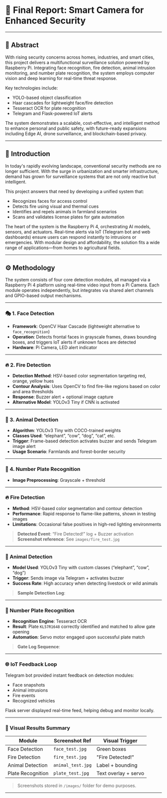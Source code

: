 # 📘 Final Report: Smart Camera for Enhanced Security

---

## 🎯 Abstract

With rising security concerns across homes, industries, and smart cities, this project delivers a multifunctional surveillance solution powered by Raspberry Pi. Integrating face recognition, fire detection, animal intrusion monitoring, and number plate recognition, the system employs computer vision and deep learning for real-time threat response.

Key technologies include:
- YOLO-based object classification
- Haar cascades for lightweight face/fire detection
- Tesseract OCR for plate recognition
- Telegram and Flask-powered IoT alerts

The system demonstrates a scalable, cost-effective, and intelligent method to enhance personal and public safety, with future-ready expansions including Edge AI, drone surveillance, and blockchain-based privacy.

---

## 🧠 Introduction

In today's rapidly evolving landscape, conventional security methods are no longer sufficient. With the surge in urbanization and smarter infrastructure, demand has grown for surveillance systems that are not only reactive but intelligent.

This project answers that need by developing a unified system that:
- Recognizes faces for access control
- Detects fire using visual and thermal cues
- Identifies and repels animals in farmland scenarios
- Scans and validates license plates for gate automation

The heart of the system is the Raspberry Pi 4, orchestrating AI models, sensors, and actuators. Real-time alerts via IoT (Telegram bot and web dashboards) ensure users can respond instantly to intrusions or emergencies. With modular design and affordability, the solution fits a wide range of applications—from homes to agricultural fields.

---

## ⚙️ Methodology

The system consists of four core detection modules, all managed via a Raspberry Pi 4 platform using real-time video input from a Pi Camera. Each module operates independently, but integrates via shared alert channels and GPIO-based output mechanisms.

---

### 🎭 1. Face Detection

- **Framework**: OpenCV Haar Cascade (lightweight alternative to `face_recognition`)
- **Operation**: Detects frontal faces in grayscale frames, draws bounding boxes, and triggers IoT alerts if unknown faces are detected
- **Hardware**: Pi Camera, LED alert indicator

---

### 🔥 2. Fire Detection

- **Detection Method**: HSV-based color segmentation targeting red, orange, yellow hues
- **Contour Analysis**: Uses OpenCV to find fire-like regions based on color and area thresholds
- **Response**: Buzzer alert + optional image capture
- **Alternative Model**: YOLOv3 Tiny if CNN is activated

---

### 🐾 3. Animal Detection

- **Algorithm**: YOLOv3 Tiny with COCO-trained weights
- **Classes Used**: “elephant”, “cow”, “dog”, “cat”, etc.
- **Trigger**: Frame-based detection activates buzzer and sends Telegram image alert
- **Usage Scenario**: Farmlands and forest-border security

---

### 🚗 4. Number Plate Recognition

- **Image Preprocessing**: Grayscale + threshold



---

### 🔥 Fire Detection

- **Method**: HSV-based color segmentation and contour detection
- **Performance**: Rapid response to flame-like patterns, shown in testing images
- **Limitations**: Occasional false positives in high-red lighting environments

> **Detected Event**: “Fire Detected!” log + Buzzer activation  
> **Screenshot reference**: See `images/fire_test.jpg`

---

### 🐾 Animal Detection

- **Model Used**: YOLOv3 Tiny with custom classes (“elephant”, “cow”, “dog”)
- **Trigger**: Sends image via Telegram + activates buzzer
- **Success Rate**: High accuracy when detecting livestock or wild animals

> **Sample Detection Log**:


---

### 🚗 Number Plate Recognition

- **Recognition Engine**: Tesseract OCR
- **Result**: Plate `KL57R1648` correctly identified and matched to allow gate opening
- **Automation**: Servo motor engaged upon successful plate match

> **Gate Log Sequence**:


---

### 🌐 IoT Feedback Loop

Telegram bot provided instant feedback on detection modules:
- Face snapshots
- Animal intrusions
- Fire events
- Recognized vehicles

Flask server displayed real-time feed, helping debug and monitor locally.

---

### 📸 Visual Results Summary

| Module           | Screenshot Ref         | Visual Trigger     |
|------------------|------------------------|--------------------|
| Face Detection   | `face_test.jpg`        | Green boxes        |
| Fire Detection   | `fire_test.jpg`        | "Fire Detected!"   |
| Animal Detection | `animal_test.jpg`      | Label + bounding   |
| Plate Recognition| `plate_test.jpg`       | Text overlay + servo|

> Screenshots stored in `/images/` folder for demo purposes.

---